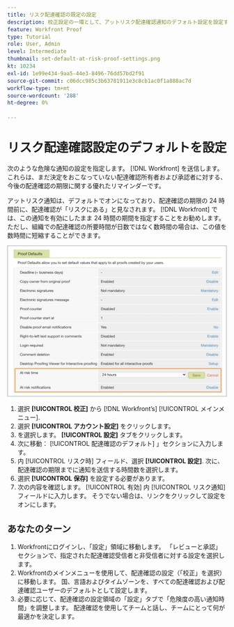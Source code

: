 ```yaml
---
title: リスク配達確認の既定の設定
description: 校正設定の一環として、アットリスク配達確認通知のデフォルト設定を設定する方法を説明します。
feature: Workfront Proof
type: Tutorial
role: User, Admin
level: Intermediate
thumbnail: set-default-at-risk-proof-settings.png
kt: 10234
exl-id: 1e99e434-9aa5-44e3-8496-76dd57bd2f91
source-git-commit: c06dcc985c3b63781911e3c8cb1ac0f1a888ac7d
workflow-type: tm+mt
source-wordcount: '288'
ht-degree: 0%

---
```


# リスク配達確認設定のデフォルトを設定

次のような危険な通知の設定を指定します。 [!DNL Workfront] を送信します。 これらは、まだ決定をおこなっていない配達確認所有者および承認者に対する、今後の配達確認の期限に関する優れたリマインダーです。

アットリスク通知は、デフォルトでオンになっており、配達確認の期限の 24 時間前に、配達確認が「リスクにある」と見なされます。 [!DNL Workfront] では、この通知を有効にしたまま 24 時間の期間を指定することをお勧めします。 ただし、組織での配達確認の所要時間が日数ではなく数時間の場合は、この値を数時間に短縮することができます。

![アットリスク通知の配達確認設定](assets/proof-system-setups-at-risk-default-1.png)

1. 選択 **[!UICONTROL 校正]** から [!DNL Workfront’s] [!UICONTROL メインメニュー].
1. 選択 **[!UICONTROL アカウント設定]** をクリックします。
1. を選択します。 **[!UICONTROL 設定]** タブをクリックします。
1. 次に移動： [!UICONTROL 配達確認のデフォルト] 」セクションに入力します。
1. 内 [!UICONTROL リスク時] フィールド、選択 **[!UICONTROL 設定]**. 次に、配達確認の期限までに通知を送信する時間数を選択します。
1. 選択 **[!UICONTROL 保存]** を設定する必要があります。
1. 次の内容を確認します。 [!UICONTROL 有効] 内 [!UICONTROL リスク通知] フィールドに入力します。 そうでない場合は、リンクをクリックして設定をオンにします。

## あなたのターン

1. Workfrontにログインし、「設定」領域に移動します。 「レビューと承認」セクションで、指定された配達確認受信者と非受信者に対する設定を選択します。
1. Workfrontのメインメニューを使用して、配達確認の設定（「校正」を選択）に移動します。 国、言語およびタイムゾーンを、すべての配達確認および配達確認ユーザーのデフォルトとして設定します。
1. 必要に応じて、配達確認の設定領域の「設定」タブで「危険度の高い通知時間」を調整します。 配達確認を使用してチームと話し、チームにとって何が最適かを決定します。

<!--
Lean More URLs
-->
